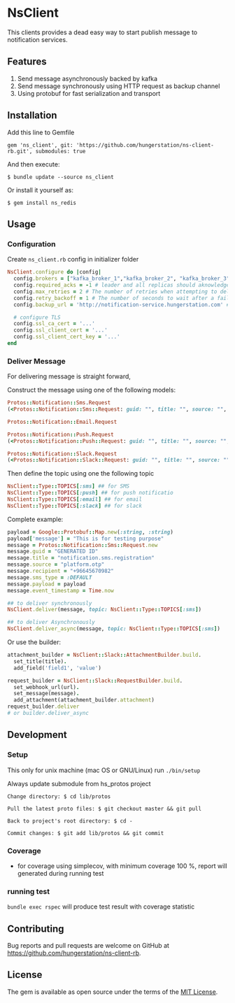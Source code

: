 # NsClient
This clients provides a dead easy way to start publish message to notification services.

## Features
1. Send message asynchronously backed by kafka
2. Send message synchronously using HTTP request as backup channel
3. Using protobuf for fast serialization and transport

## Installation
Add this line to Gemfile

```
gem 'ns_client', git: 'https://github.com/hungerstation/ns-client-rb.git', submodules: true
```
And then execute:

    $ bundle update --source ns_client

Or install it yourself as:

    $ gem install ns_redis

## Usage
### Configuration
Create `ns_client.rb` config in initializer folder

```ruby
NsClient.configure do |config|
  config.brokers = ["kafka_broker_1","kafka_broker_2", "kafka_broker_3"]
  config.required_acks = -1 # leader and all replicas should aknowledge the message
  config.max_retries = 2 # The number of retries when attempting to deliver messages
  config.retry_backoff = 1 # The number of seconds to wait after a failed attempt to send messages to a Kafka broker before retrying
  config.backup_url = 'http://notification-service.hungerstation.com' # Notification Service REST API serves as a fallback when unable to produce message to Kafka

  # configure TLS
  config.ssl_ca_cert = '...'
  config.ssl_client_cert = '...'
  config.ssl_client_cert_key = '...'
end
```

### Deliver Message
For delivering message is straight forward,

Construct the message using one of the following models:

```ruby
Protos::Notification::Sms.Request
(<Protos::Notification::Sms::Request: guid: "", title: "", source: "", recipient: "", sms_type: :DEFAULT, payload: {}, event_timestamp: nil>)

Protos::Notification::Email.Request

Protos::Notification::Push.Request
(<Protos::Notification::Push::Request: guid: "", title: "", source: "", tokens: [], payload: {}, event_timestamp: nil> )

Protos::Notification::Slack.Request
(<Protos::Notification::Slack::Request: guid: "", title: "", source: "", webhook: "", level: :INFO, payload: {}, event_timestamp: nil>)
```

Then define the topic using one the following topic

```ruby
NsClient::Type::TOPICS[:sms] ## for SMS
NsClient::Type::TOPICS[:push] ## for push notificatio
NsClient::Type::TOPICS[:email] ## for email
NsClient::Type::TOPICS[:slack] ## for slack
```

Complete example:

```ruby
payload = Google::Protobuf::Map.new(:string, :string)
payload['message'] = "This is for testing purpose"
message = Protos::Notification::Sms::Request.new
message.guid = "GENERATED ID"
message.title = "notification.sms.registration"
message.source = "platform.otp"
message.recipient = "+96645670982"
message.sms_type = :DEFAULT
message.payload = payload
message.event_timestamp = Time.now

## to deliver synchronously
NsClient.deliver(message, topic: NsClient::Type::TOPICS[:sms])

## to deliver Asynchronously
NsClient.deliver_async(message, topic: NsClient::Type::TOPICS[:sms])
```

Or use the builder:

```ruby
attachment_builder = NsClient::Slack::AttachmentBuilder.build.
  set_title(title).
  add_field('field1', 'value')

request_builder = NsClient::Slack::RequestBuilder.build.
  set_webhook_url(url).
  set_message(message).
  add_attachment(attachment_builder.attachment)
request_builder.deliver
# or builder.deliver_async
```

## Development

### Setup
This only for unix machine (mac OS or GNU/Linux)
run `./bin/setup`

Always update submodule from hs_protos project

```
Change directory: $ cd lib/protos

Pull the latest proto files: $ git checkout master && git pull

Back to project's root directory: $ cd -

Commit changes: $ git add lib/protos && git commit
```

### Coverage
- for coverage using simplecov, with minimum coverage 100 %, report will generated during running test

### running test
```bundle exec rspec```
will produce test result with coverage statistic


## Contributing

Bug reports and pull requests are welcome on GitHub at https://github.com/hungerstation/ns-client-rb.

## License

The gem is available as open source under the terms of the [MIT License](https://opensource.org/licenses/MIT).
